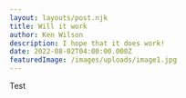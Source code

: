 ```yaml
---
layout: layouts/post.njk
title: Will it work
author: Ken Wilson
description: I hope that it does work!
date: 2022-08-02T04:00:00.000Z
featuredImage: /images/uploads/image1.jpg
---
```

Test